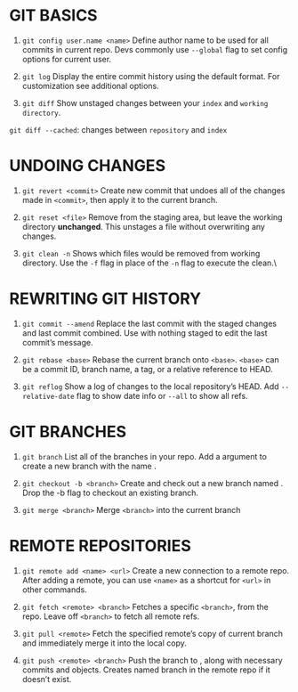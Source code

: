 # GIT BASICS

1. `git config user.name <name>`
Define author name to be used for all commits in current repo.
Devs commonly use `--global` flag to set config options for current user.

2. `git log`
Display the entire commit history using the default format.
For customization see additional options.

3. `git diff`
Show unstaged changes between your `index` and `working directory`.

`git diff --cached`: changes between `repository` and `index`

# UNDOING CHANGES

1. `git revert <commit>`
Create new commit that undoes all of the changes made in `<commit>`,
then apply it to the current branch.

2. `git reset <file>`
Remove <file> from the staging area, but leave the working directory
**unchanged**. This unstages a file without overwriting any changes.

3. `git clean -n`
Shows which files would be removed from working directory.
Use the `-f` flag in place of the `-n` flag to execute the clean.\

# REWRITING GIT HISTORY

1. `git commit --amend`
Replace the last commit with the staged changes and last commit
combined. Use with nothing staged to edit the last commit’s message.

2. `git rebase <base>`
Rebase the current branch onto `<base>`. `<base>` can be a commit ID,
branch name, a tag, or a relative reference to HEAD.

3. `git reflog`
Show a log of changes to the local repository’s HEAD.
Add `--relative-date` flag to show date info or `--all` to show all refs.

# GIT BRANCHES
1. `git branch`
List all of the branches in your repo. Add a <branch> argument to
create a new branch with the name <branch>.

2. `git checkout -b <branch>`
Create and check out a new branch named <branch>.
Drop the -b flag to checkout an existing branch.

3. `git merge <branch>`
Merge `<branch>` into the current branch

# REMOTE REPOSITORIES

1. `git remote add <name> <url>`
Create a new connection to a remote repo. After adding a remote,
you can use `<name>` as a shortcut for `<url>` in other commands.

2. `git fetch <remote> <branch>`
Fetches a specific `<branch>`, from the repo.
Leave off `<branch>` to fetch all remote refs.

3. `git pull <remote>`
Fetch the specified remote’s copy of current branch and
immediately merge it into the local copy.

4. `git push <remote> <branch>`
Push the branch to <remote>, along with necessary commits and
objects. Creates named branch in the remote repo if it doesn’t exist.